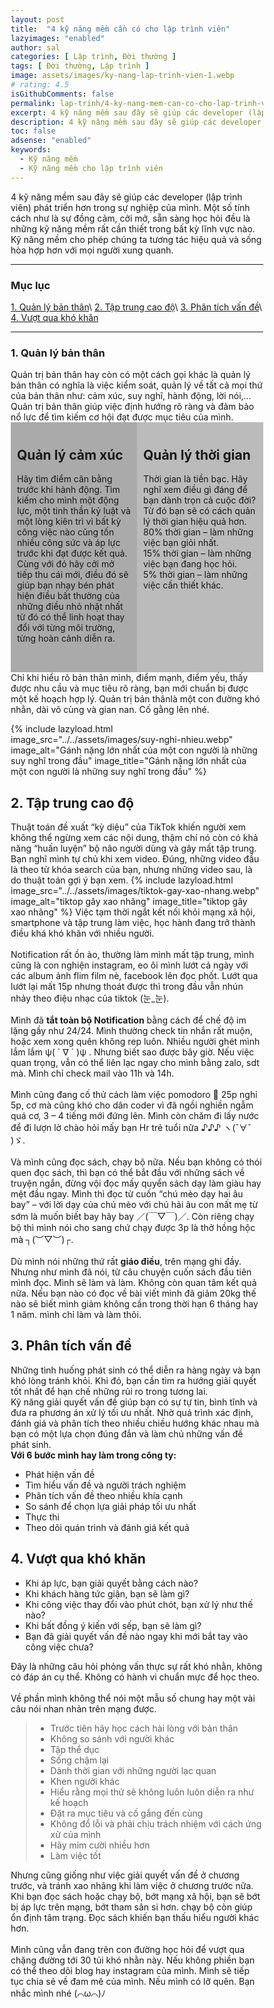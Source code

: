 ```yaml
---
layout: post
title:  "4 kỹ năng mềm cần có cho lập trình viên"
lazyimages: "enabled"
author: sal
categories: [ Lập trình, Đời thường ]
tags: [ Đời thường, Lập trình ]
image: assets/images/ky-nang-lap-trinh-vien-1.webp
# rating: 4.5
isGithubComments: false
permalink: lap-trinh/4-ky-nang-mem-can-co-cho-lap-trinh-vien
excerpt: 4 kỹ năng mềm sau đây sẽ giúp các developer (lập trình viên) phát triển hơn trong sự nghiệp của mình. Một số tính cách như là sự đồng cảm, cởi mở, sẵn sàng học hỏi đều là những kỹ năng mềm rất cần thiết trong bất kỳ lĩnh vực nào. Kỹ năng mềm cho phép chúng ta tương tác hiệu quả và sống hòa hợp hơn với mọi người xung quanh.
description: 4 kỹ năng mềm sau đây sẽ giúp các developer (lập trình viên) phát triển hơn trong sự nghiệp của mình. Một số tính cách như là sự đồng cảm, cởi mở, sẵn sàng học hỏi đều là những kỹ năng mềm rất cần thiết trong bất kỳ lĩnh vực nào. Kỹ năng mềm cho phép chúng ta tương tác hiệu quả và sống hòa hợp hơn với mọi người xung quanh.
toc: false
adsense: "enabled"
keywords:
  - Kỹ năng mềm
  - Kỹ năng mềm cho lập trình viên
---
```


4 kỹ năng mềm sau đây sẽ giúp các developer (lập trình viên) phát triển hơn trong sự nghiệp của mình. Một số tính cách như là sự đồng cảm, cởi mở, sẵn sàng học hỏi đều là những kỹ năng mềm rất cần thiết trong bất kỳ lĩnh vực nào. Kỹ năng mềm cho phép chúng ta tương tác hiệu quả và sống hòa hợp hơn với mọi người xung quanh.

---
### Mục lục
[1. Quản lý bản thân](#tip1)\\
[2. Tập trung cao độ](#tip2)\\
[3. Phân tích vấn đề](#tip3)\\
[4. Vượt qua khó khăn](#tip4)

---

<a name="tip1"></a>
<h3>1. Quản lý bản thân</h3>
Quản trị bản thân hay còn có một cách gọi khác là quản lý bản thân có nghĩa là việc kiểm soát, quản lý về tất cả mọi thứ của bản thân như: cảm xúc, suy nghĩ, hành động, lời nói,… Quản trị bản thân giúp việc định hướng rõ ràng và đảm bảo nổ lực để tìm kiếm cơ hội đạt được mục tiêu của mình.
<div style="max-width: 100%"><div class="row"><div class="column" style="background-color:#aaa;"><h2>Quản lý cảm xúc	</h2><p>Hãy tìm điểm cân bằng trước khi hành động. Tìm kiếm cho mình một động lực, một tinh thần kỷ luật và một lòng kiên trì vì bất kỳ công việc nào cũng tốn nhiều công sức và áp lực trước khi đạt được kết quả. Cùng với đó hãy cởi mở tiếp thu cái mới, điều đó sẽ giúp bạn nhạy bén phát hiện điều bất thường của những điều nhỏ nhặt nhất từ đó có thể linh hoạt thay đổi với từng môi trường, từng hoàn cảnh diễn ra.</p></div><div class="column" style="background-color:#bbb;"><h2>Quản lý thời gian</h2><p>Thời gian là tiền bạc. Hãy nghĩ xem điều gì đáng để bạn dành trọn cả cuộc đời? Từ đó bạn sẽ có cách quản lý thời gian hiệu quả hơn.<br>
80% thời gian – làm những việc bạn giỏi nhất.<br>
15% thời gian – làm những việc bạn đang học hỏi.<br>
5% thời gian – làm những việc cần thiết khác.</p></div></div></div>
Chỉ khi hiểu rõ bản thân mình, điểm mạnh, điểm yếu, thấy được nhu cầu và mục tiêu rõ ràng, bạn mới chuẩn bị được một kế hoạch hợp lý. Quản trị bản thânlà một con đường khó nhằn, dài vô cùng và gian nan. Cố gằng lên nhé.

{% include lazyload.html image_src="../../assets/images/suy-nghi-nhieu.webp" image_alt="Gánh nặng lớn nhất của một con người là những suy nghĩ trong đầu" image_title="Gánh nặng lớn nhất của một con người là những suy nghĩ trong đầu" %}

<h2>2. Tập trung cao độ</h2>
Thuật toán đề xuất “kỳ diệu” của TikTok khiến người xem không thể ngừng xem các nội dung, thậm chí nó còn có khả năng “huấn luyện” bộ não người dùng và gây mất tập trung. Bạn nghĩ mình tự chủ khi xem video. Đúng, những video đầu là theo từ khóa search của bạn, nhưng những video sau, là do thuật toán gợi ý bạn xem.
{% include lazyload.html image_src="../../assets/images/tiktok-gay-xao-nhang.webp" image_alt="tiktop gây xao nhãng" image_title="tiktop gây xao nhãng" %}
Việc tạm thời ngắt kết nối khỏi mạng xã hội, smartphone và tập trung làm việc, học hành đang trở thành điều khá khó khăn với nhiều người.<br><br>
Notification rất ồn ào, thường làm mình mất tập trung, mình cũng là con nghiện instagram, eo ôi mình lướt cả ngày với các album ảnh flim film nè, facebook lên đọc phốt. Lướt qua lướt lại mất 15p nhưng thoát được thì trong đầu vẫn nhún nhảy theo điệu nhạc của tiktok (눈_눈).<br><br>
Mình đã <b>tắt toàn bộ Notification</b> bằng cách để chế độ im lặng gầy như 24/24. Mình thường check tin nhắn rất muộn, hoặc xem xong quên không rep luôn. Nhiều người ghét mình lắm lắm ψ( ` ∇ ´ )ψ . Nhưng biết sao được bây giờ. Nếu việc quan trọng, vẫn có thể liên lạc ngay cho mình bằng zalo, sdt mà. Mình chỉ check mail vào 11h và 14h.<br><br>
Mình cũng đang cố thử cách làm việc pomodoro 🍅 25p nghỉ 5p, cơ mà cũng khó cho dân coder vì đã ngồi nghiền ngẫm quá cơ, 3 – 4 tiếng mới đứng lên. Mình còn chăm đi lấy nước để đi lượn lờ chào hỏi mấy bạn Hr trẻ tuổi nữa ♪♪♪ ヽ(ˇ∀ˇ )ゞ.<br><br>
Và mình cũng đọc sách, chạy bộ nữa. Nếu bạn không có thói quen đọc sách, thì bạn có thể bắt đầu với những sách về truyện ngắn, đừng vội đọc mấy quyển sách dạy làm giàu hay mệt đầu ngay. Mình thì đọc từ cuốn “chú mèo dạy hai âu bay” – với lời dạy của chú mèo với chú hải âu con mất mẹ từ sớm là muốn biết bay hãy bay ／(￣▽￣)／. Còn riêng chạy bộ thì mình nói cho sang chứ chạy được 3p là thở hồng hộc mà ┐(︶▽︶)┌.<br><br>
Dù mình nói những thứ rất <b>giáo điều</b>, trên mạng ghi đầy. Nhưng như mình đã nói, từ câu chuyện cuốn sách đầu tiên mình đọc. Mình sẽ làm và làm. Không còn quan tâm kết quả nữa. Nếu bạn nào có đọc về bài viết mình đã giảm 20kg thế nào sẽ biết mình giảm không cần trong thời hạn 6 tháng hay 1 năm. mình chỉ làm và làm thôi.
<h2>3. Phân tích vấn đề</h2>
Những tình huống phát sinh có thể diễn ra hàng ngày và bạn khó lòng tránh khỏi. Khi đó, bạn cần tìm ra hướng giải quyết tốt nhất để hạn chế những rủi ro trong tương lai.<br>
Kỹ năng giải quyết vấn đề giúp bạn có sự tự tin, bình tĩnh và đưa ra phương án xử lý tối ưu nhất. Nhờ quá trình xác định, đánh giá và phân tích theo nhiều chiều hướng khác nhau mà bạn có một lựa chọn đúng đắn và làm chủ những vấn đề phát sinh.<br>
<b>Với 6 bước mình hay làm trong công ty:</b>
<ul>
<li>Phát hiện vấn đề</li>
<li>Tìm hiểu vấn đề và người trách nghiệm</li>
<li>Phân tích vấn đề theo nhiều khía cạnh</li>
<li>So sánh để chọn lựa giải pháp tối ưu nhất</li>
<li>Thực thi</li>
<li>Theo dõi quán trình và đánh giá kết quả</li>
</ul>
<h2>4. Vượt qua khó khăn</h2>
<ul>
<li>Khi áp lực, bạn giải quyết bằng cách nào?</li>
<li>Khi khách hàng tức giận, bạn sẽ làm gì?</li>
<li>Khi công việc thay đổi vào phút chót, bạn xử lý như thế nào?</li>
<li>Khi bất đồng ý kiến với sếp, bạn sẽ làm gì?</li>
<li>Bạn đã giải quyết vấn đề nào ngay khi mới bắt tay vào công việc chưa?</li>
</ul>
Đây là những câu hỏi phỏng vấn thực sự rất khó nhằn, không có đáp án cụ thể. Không có hành vi chuẩn mực để học theo.<br><br>
Về phần mình không thể nói một mẫu số chung hay một vài câu nói nhan nhản trên mạng được.

> *   Trước tiên hãy học cách hài lòng với bản thân
> *   Không so sánh với người khác
> *   Tập thể dục
> *   Sống chậm lại
> *   Dành thời gian với những người lạc quan
> *   Khen người khác
> *   Hiểu rằng mọi thứ sẽ không luôn luôn diễn ra như kế hoạch
> *   Đặt ra mục tiêu và cố gắng đến cùng
> *   Không đổ lỗi và phải chịu trách nhiệm với cách ứng xử của mình
> *   Hãy mỉm cười nhiều hơn
> *   Làm việc tốt

Nhưng cũng giống như việc giải quyết vấn đề ở chương trước, và tránh xao nhãng khi làm việc ở chương trước nữa. Khi bạn đọc sách hoặc chạy bộ, bớt mạng xã hội, bạn sẽ bớt bị áp lực trên mạng, bớt tham sân si hơn. chạy bộ còn giúp ổn định tâm trạng. Đọc sách khiến bạn thấu hiểu người khác hơn.<br><br>
Mình cũng vẫn đang trên con đường học hỏi để vượt qua chặng đường tới 30 tủi khó nhằn này. Nếu không phiền bạn có thể theo dõi blog hay instagram của mình. Mình sẽ tiếp tục chia sẻ về đam mê của mình. Nếu mình có lỡ quên. Bạn nhắc mình nhé (⌒ω⌒)ﾉ


<style>

* {
  box-sizing: border-box;
}

/* Create two equal columns that floats next to each other */
.column {
  float: left;
  width: 50%;
  padding: 10px;
  height: 400px; /* Should be removed. Only for demonstration */
}

/* Clear floats after the columns */
.row:after {
  content: "";
  display: table;
  clear: both;
}

/* Responsive layout - makes the two columns stack on top of each other instead of next to each other */
@media screen and (max-width: 600px) {
  .column {
    width: 100%;
  }
}
</style>


